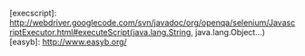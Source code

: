 [examples]: intro.html#examples
[htmlunit]: http://htmlunit.sourceforge.net/ "HtmlUnit - Welcome to HtmlUnit"
[groovy]: http://groovy.codehaus.org/ "Groovy - Home"
[hue]: http://code.google.com/p/hue/ "hue - Project Hosting on Google Code"
[jquery]: http://jquery.com/ "jQuery: The Write Less, Do More, JavaScript Library"
[webclient]: http://htmlunit.sourceforge.net/apidocs/com/gargoylesoftware/htmlunit/WebClient.html
[webdriver]: http://code.google.com/p/selenium/
[webdriver-api]: http://webdriver.googlecode.com/svn/javadoc/org/openqa/selenium/WebDriver.html
[htmlunitdriver]: http://webdriver.googlecode.com/svn/javadoc/org/openqa/selenium/htmlunit/HtmlUnitDriver.html
[iedriver]: http://webdriver.googlecode.com/svn/javadoc/org/openqa/selenium/ie/InternetExplorerDriver.html
[firefoxdriver]: http://webdriver.googlecode.com/svn/javadoc/org/openqa/selenium/firefox/FirefoxDriver.html
[chromedriver]: http://selenium.googlecode.com/svn/trunk/docs/api/java/org/openqa/selenium/chrome/ChromeDriver.html
[browser]: browser.html
[navigator]: navigator.html
[page-navigation]: page-navigation.html
[page-at]: pages.html#at_verification
[required]: pages.html#required
[drive]: browser.html#the_drive_method
[content-dsl]: pages.html#the_content_dsl
[defaultdriver]: browser.html#the_default_driver
[defaultdriver-lifecycle]: browser.html#lifecycle
[spock]: http://spockframework.org/
[javascriptexecutor]: http://webdriver.googlecode.com/svn/javadoc/org/openqa/selenium/JavascriptExecutor.html
[execscript]: http://webdriver.googlecode.com/svn/javadoc/org/openqa/selenium/JavascriptExecutor.html#executeScript(java.lang.String, java.lang.Object...)
[easyb]: http://www.easyb.org/